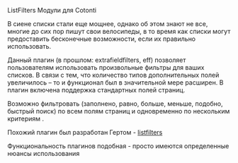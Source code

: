 
ListFilters
Модули для Cotonti

В сиене списки стали еще мощнее, однако об этом знают не все, многие до сих пор пишут свои велосипеды, в то время как списки могут предоставить бесконечные возможности, если их правильно использовать.

Данный плагин (в прошлом: extrafieldfilters, eff) позволяет пользователям использовать произвольные фильтры для ваших списков. В связи с тем, что количество типов дополнительных полей увеличилось – то и функционал был в значительной мере расширен. В плагин включена поддержка стандартных полей страниц.

Возможно фильтровать (заполнено, равно, больше, меньше, подобно, быстрый поиск) по всем полям страниц и одновременно по нескольким критериям .



Похожий плагин был разработан Гертом - [listfilters](https://www.cotonti.com/extensions/navigation-structure/listfilters)

Функциональность плагинов подобная - просто имеются определенные нюансы использования
